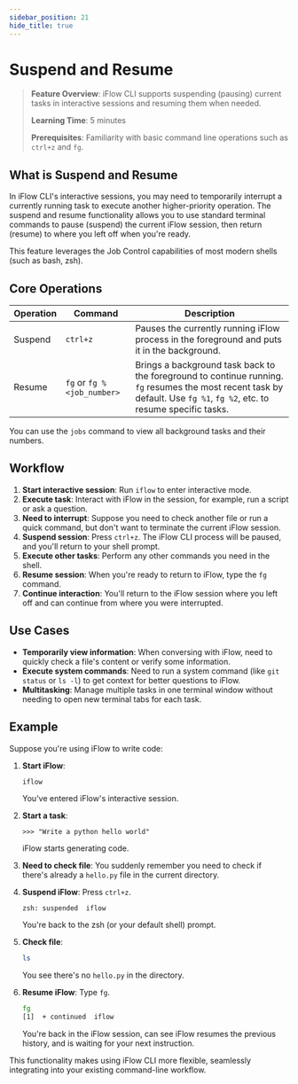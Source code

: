 ```yaml
---
sidebar_position: 21
hide_title: true
---
```


# Suspend and Resume

> **Feature Overview**: iFlow CLI supports suspending (pausing) current tasks in interactive sessions and resuming them when needed.
> 
> **Learning Time**: 5 minutes
> 
> **Prerequisites**: Familiarity with basic command line operations such as `ctrl+z` and `fg`.

## What is Suspend and Resume

In iFlow CLI's interactive sessions, you may need to temporarily interrupt a currently running task to execute another higher-priority operation. The suspend and resume functionality allows you to use standard terminal commands to pause (suspend) the current iFlow session, then return (resume) to where you left off when you're ready.

This feature leverages the Job Control capabilities of most modern shells (such as bash, zsh).

## Core Operations

| Operation | Command | Description |
|-----------|---------|-------------|
| Suspend | `ctrl+z` | Pauses the currently running iFlow process in the foreground and puts it in the background. |
| Resume | `fg` or `fg %<job_number>` | Brings a background task back to the foreground to continue running. `fg` resumes the most recent task by default. Use `fg %1`, `fg %2`, etc. to resume specific tasks. |

You can use the `jobs` command to view all background tasks and their numbers.

## Workflow

1. **Start interactive session**: Run `iflow` to enter interactive mode.
2. **Execute task**: Interact with iFlow in the session, for example, run a script or ask a question.
3. **Need to interrupt**: Suppose you need to check another file or run a quick command, but don't want to terminate the current iFlow session.
4. **Suspend session**: Press `ctrl+z`. The iFlow CLI process will be paused, and you'll return to your shell prompt.
5. **Execute other tasks**: Perform any other commands you need in the shell.
6. **Resume session**: When you're ready to return to iFlow, type the `fg` command.
7. **Continue interaction**: You'll return to the iFlow session where you left off and can continue from where you were interrupted.

## Use Cases

- **Temporarily view information**: When conversing with iFlow, need to quickly check a file's content or verify some information.
- **Execute system commands**: Need to run a system command (like `git status` or `ls -l`) to get context for better questions to iFlow.
- **Multitasking**: Manage multiple tasks in one terminal window without needing to open new terminal tabs for each task.

## Example

Suppose you're using iFlow to write code:

1. **Start iFlow**:
    ```bash
    iflow
    ```
    You've entered iFlow's interactive session.

2. **Start a task**:
    ```
    >>> "Write a python hello world"
    ```
    iFlow starts generating code.

3. **Need to check file**:
    You suddenly remember you need to check if there's already a `hello.py` file in the current directory.

4. **Suspend iFlow**:
    Press `ctrl+z`.
    ```
    zsh: suspended  iflow
    ```
    You're back to the zsh (or your default shell) prompt.

5. **Check file**:
    ```bash
    ls
    ```
    You see there's no `hello.py` in the directory.

6. **Resume iFlow**:
    Type `fg`.
    ```bash
    fg
    [1]  + continued  iflow
    ```
    You're back in the iFlow session, can see iFlow resumes the previous history, and is waiting for your next instruction.

This functionality makes using iFlow CLI more flexible, seamlessly integrating into your existing command-line workflow.